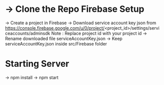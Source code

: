 -> Clone the Repo
Firebase Setup
==============
-> Create a project in Firebase
-> Download service account key json from https://console.firebase.google.com/u/0/project/<project_id>/settings/serviceaccounts/adminsdk
Note : Replace project id with your project id
-> Rename downloaded file serviceAccountKey.json
-> Keep serviceAccountKey.json inside src/Firebase folder

Starting Server
===============
-> npm install
-> npm start